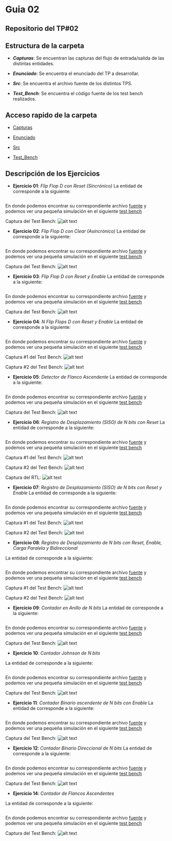 # Guia 02

## Repositorio del TP#02

## Estructura de la carpeta

* ***Capturas***: Se encuentran las capturas del flujo de entrada/salida de las distintas entidades.

* ***Enunciado***: Se encuentra el enunciado del TP a desarrollar.

* ***Src***: Se encuentra el archivo fuente de los distintos TPS.

* ***Test_Bench***: Se encuentra el código fuente de los test bench realizados.

## Acceso rapido de la carpeta

* [Capturas](/guia02/capturas/)

* [Enunciado](/guia02/enunciado/guiaDeClase02.pdf)

* [Src](/guia02/src/)

* [Test_Bench](/guia02/test_bench/)

## Descripción de los Ejercicios

* **Ejercicio 01**: *Flip Flop D con Reset (Sincrónico)*
La entidad de corresponde a la siguiente: 

```vhdl
```

En donde podemos encontrar su correspondiente archivo [fuente](/guia02/src/guiaDeClase02_01.vhd) y podemos ver una pequeña simulación en el siguiente [test bench](/guia02/test_bench/guiaDeClase02_01_tb.vhd)

Captura del Test Bench:
![alt text](https://github.com/nicoriostaurasi/TD1_UTN_FRBA/blob/master/guia02/capturas/screenGuiaDeClase02_01.PNG?raw=true "Logo Title Text 1")

* **Ejercicio 02**: *Flip Flop D con Clear (Asincrónico)*
La entidad de corresponde a la siguiente: 

```vhdl
```

En donde podemos encontrar su correspondiente archivo [fuente](/guia02/src/guiaDeClase02_02.vhd) y podemos ver una pequeña simulación en el siguiente [test bench](/guia02/test_bench/guiaDeClase02_02_tb.vhd)

Captura del Test Bench:
![alt text](https://github.com/nicoriostaurasi/TD1_UTN_FRBA/blob/master/guia02/capturas/screenGuiaDeClase02_02.PNG?raw=true "Logo Title Text 1")

* **Ejercicio 03**: *Flip Flop D con Reset y Enable*
La entidad de corresponde a la siguiente: 

```vhdl
```

En donde podemos encontrar su correspondiente archivo [fuente](/guia02/src/guiaDeClase02_03.vhd) y podemos ver una pequeña simulación en el siguiente [test bench](/guia02/test_bench/guiaDeClase02_03_tb.vhd)

Captura del Test Bench:
![alt text](https://github.com/nicoriostaurasi/TD1_UTN_FRBA/blob/master/guia02/capturas/screenGuiaDeClase02_03.PNG?raw=true "Logo Title Text 1")

* **Ejercicio 04**: *N Flip Flops D con Reset y Enable*
La entidad de corresponde a la siguiente: 

```vhdl
```

En donde podemos encontrar su correspondiente archivo [fuente](/guia02/src/guiaDeClase02_04.vhd) y podemos ver una pequeña simulación en el siguiente [test bench](/guia02/test_bench/guiaDeClase02_04_tb.vhd)

Captura #1 del Test Bench:
![alt text](https://github.com/nicoriostaurasi/TD1_UTN_FRBA/blob/master/guia02/capturas/screenGuiaDeClase02_04_1.PNG?raw=true "Logo Title Text 1")

Captura #2 del Test Bench:
![alt text](https://github.com/nicoriostaurasi/TD1_UTN_FRBA/blob/master/guia02/capturas/screenGuiaDeClase02_04_2.PNG?raw=true "Logo Title Text 1")


* **Ejercicio 05**: *Detector de Flanco Ascendente*
La entidad de corresponde a la siguiente: 

```vhdl
```

En donde podemos encontrar su correspondiente archivo [fuente](/guia02/src/guiaDeClase02_05.vhd) y podemos ver una pequeña simulación en el siguiente [test bench](/guia02/test_bench/guiaDeClase02_05_tb.vhd)

Captura del Test Bench:
![alt text](https://github.com/nicoriostaurasi/TD1_UTN_FRBA/blob/master/guia02/capturas/screenGuiaDeClase02_05.PNG?raw=true "Logo Title Text 1")


* **Ejercicio 06**: *Registro de Desplazamiento (SISO) de N bits con Reset*
La entidad de corresponde a la siguiente: 

```vhdl
```

En donde podemos encontrar su correspondiente archivo [fuente](/guia02/src/guiaDeClase02_06.vhd) y podemos ver una pequeña simulación en el siguiente [test bench](/guia02/test_bench/guiaDeClase02_06_tb.vhd)

Captura #1 del Test Bench:
![alt text](https://github.com/nicoriostaurasi/TD1_UTN_FRBA/blob/master/guia02/capturas/screenGuiaDeClase02_06_1.PNG?raw=true "Logo Title Text 1")

Captura #2 del Test Bench:
![alt text](https://github.com/nicoriostaurasi/TD1_UTN_FRBA/blob/master/guia02/capturas/screenGuiaDeClase02_06_2.PNG?raw=true "Logo Title Text 1")

Captura del RTL:
![alt text](https://github.com/nicoriostaurasi/TD1_UTN_FRBA/blob/master/guia02/capturas/screenRTL_guiaDeClase02_06.PNG?raw=true)

* **Ejercicio 07**: *Registro de Desplazamiento (SISO) de N bits con Reset y Enable*
La entidad de corresponde a la siguiente: 

```vhdl
```

En donde podemos encontrar su correspondiente archivo [fuente](/guia02/src/guiaDeClase02_07.vhd) y podemos ver una pequeña simulación en el siguiente [test bench](/guia02/test_bench/guiaDeClase02_07_tb.vhd)

Captura #1 del Test Bench:
![alt text](https://github.com/nicoriostaurasi/TD1_UTN_FRBA/blob/master/guia02/capturas/screenGuiaDeClase02_07_1.PNG?raw=true "Logo Title Text 1")

Captura #2 del Test Bench:
![alt text](https://github.com/nicoriostaurasi/TD1_UTN_FRBA/blob/master/guia02/capturas/screenGuiaDeClase02_07_2.PNG?raw=true "Logo Title Text 1")

* **Ejercicio 08**: *Registro de Desplazamiento de N bits con Reset, Enable, Carga Paralela y Bidireccional*

La entidad de corresponde a la siguiente: 

```vhdl
```

En donde podemos encontrar su correspondiente archivo [fuente](/guia02/src/guiaDeClase02_08.vhd) y podemos ver una pequeña simulación en el siguiente [test bench](/guia02/test_bench/guiaDeClase02_08_tb.vhd)

Captura #1 del Test Bench:
![alt text](https://github.com/nicoriostaurasi/TD1_UTN_FRBA/blob/master/guia02/capturas/screenGuiaDeClase02_08_1.PNG?raw=true "Logo Title Text 1")

Captura #2 del Test Bench:
![alt text](https://github.com/nicoriostaurasi/TD1_UTN_FRBA/blob/master/guia02/capturas/screenGuiaDeClase02_08_2.PNG?raw=true "Logo Title Text 1")

* **Ejercicio 09**: *Contador en Anillo de N bits*
La entidad de corresponde a la siguiente: 

```vhdl
```

En donde podemos encontrar su correspondiente archivo [fuente](/guia02/src/guiaDeClase02_09.vhd) y podemos ver una pequeña simulación en el siguiente [test bench](/guia02/test_bench/guiaDeClase02_09_tb.vhd)

Captura del Test Bench:
![alt text](https://github.com/nicoriostaurasi/TD1_UTN_FRBA/blob/master/guia02/capturas/screenGuiaDeClase02_09.PNG?raw=true "Logo Title Text 1")

* **Ejercicio 10**: *Contador Johnson de N bits*

La entidad de corresponde a la siguiente: 

```vhdl
```

En donde podemos encontrar su correspondiente archivo [fuente](/guia02/src/guiaDeClase02_10.vhd) y podemos ver una pequeña simulación en el siguiente [test bench](/guia02/test_bench/guiaDeClase02_10_tb.vhd)

Captura del Test Bench:
![alt text](https://github.com/nicoriostaurasi/TD1_UTN_FRBA/blob/master/guia02/capturas/screenGuiaDeClase02_10.PNG?raw=true "Logo Title Text 1")

* **Ejercicio 11**: *Contador Binario ascendente de N bits con Enable*
La entidad de corresponde a la siguiente: 

```vhdl
```

En donde podemos encontrar su correspondiente archivo [fuente](/guia02/src/guiaDeClase02_11.vhd) y podemos ver una pequeña simulación en el siguiente [test bench](/guia02/test_bench/guiaDeClase02_11_tb.vhd)

Captura del Test Bench:
![alt text](https://github.com/nicoriostaurasi/TD1_UTN_FRBA/blob/master/guia02/capturas/screenGuiaDeClase02_11.PNG?raw=true "Logo Title Text 1")

* **Ejercicio 12**: *Contador Binario Direccional de N bits*
La entidad de corresponde a la siguiente: 

```vhdl
```

En donde podemos encontrar su correspondiente archivo [fuente](/guia02/src/guiaDeClase02_12.vhd) y podemos ver una pequeña simulación en el siguiente [test bench](/guia02/test_bench/guiaDeClase02_12_tb.vhd)

Captura del Test Bench:
![alt text](https://github.com/nicoriostaurasi/TD1_UTN_FRBA/blob/master/guia02/capturas/screenGuiaDeClase02_12.PNG?raw=true "Logo Title Text 1")

* **Ejercicio 14**: *Contador de Flancos Ascendentes*

La entidad de corresponde a la siguiente: 

```vhdl
```

En donde podemos encontrar su correspondiente archivo [fuente](/guia02/src/guiaDeClase02_14.vhd) y podemos ver una pequeña simulación en el siguiente [test bench](/guia02/test_bench/guiaDeClase02_14_tb.vhd)

Captura del Test Bench:
![alt text](https://github.com/nicoriostaurasi/TD1_UTN_FRBA/blob/master/guia02/capturas/screenGuiaDeClase02_14.PNG?raw=true "Logo Title Text 1")